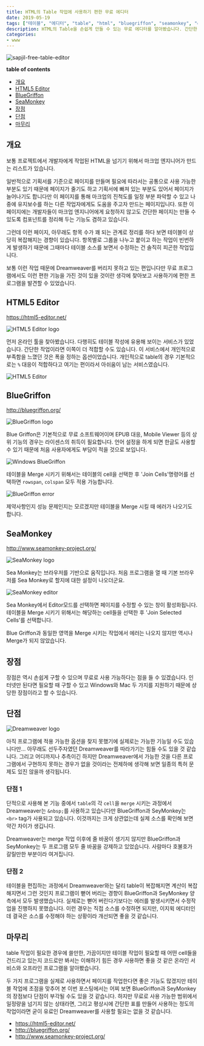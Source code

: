 ```yaml
---
title: HTML의 Table 작업에 사용하기 편한 무료 에디터
date: 2019-05-19
tags: ["테이블", "에디터", "table", "html", "bluegriffon", "seamonkey", "dreamweaver", "free", "editor", "HTML5 Editor"]
description: HTML의 Table을 손쉽게 만들 수 있는 무료 에디터를 알아봤습니다. 간단한 테이블이라면 유료인 Dreamweaver를 대체할 수 있는 프로그램들입니다.
categories:
- www
---
```


![sapjil-free-table-editor](https://live.staticflickr.com/65535/40912840893_54db846d45_c.jpg)

**table of contents**
- [개요](#개요)
- [HTML5 Editor](#HTML5-Editor)
- [BlueGriffon](#BlueGriffon)
- [SeaMonkey](#SeaMonkey)
- [장점](#장점)
- [단점](#단점)
- [마무리](#마무리)

## 개요

보통 프로젝트에서 개발자에게 작업된 HTML을 넘기기 위해서 마크업 엔지니어가 만드는 리스트가 있습니다.

일반적으로 기획서를 기준으로 페이지를 만들며 필요에 따라서는 공통으로 사용 가능한 부분도 있기 때문에 페이지가 줄기도 하고 기획서에 빠져 있는 부분도 있어서 페이지가 늘어나기도 합니다만 이 페이지를 통해 마크업의 진척도를 일정 부분 파악할 수 있고 나중에 유지보수를 하는 다른 작업자에게도 도움을 주고자 만드는 페이지입니다. 또한 이 페이지에는 개발자들이 마크업 엔지니어에게 요청하지 않고도 간단한 페이지는 만들 수 있도록 컴포넌트를 정리해 두는 기능도 겸하고 있습니다.

그런데 이런 페이지, 아무래도 항목 수가 꽤 되는 관계로 정리를 하다 보면 테이블이 상당히 복잡해지는 경향이 있습니다. 항목별로 그룹을 나누고 붙이고 하는 작업이 빈번하게 발생하기 때문에 그때마다 테이블 소스를 보면서 수정하는 건 솔직히 피곤한 작업입니다.

보통 이런 작업 때문에 Dreamweaver를 버리지 못하고 있는 편입니다만 무료 프로그램에서도 이런 편한 기능을 가진 것이 있을 것이란 생각에 찾아보고 사용하기에 편한 프로그램을 발견할 수 있었습니다.

## HTML5 Editor

https://html5-editor.net/

![HTML5 Editor logo](https://live.staticflickr.com/65535/32934097997_ac25acd5c2.jpg)

먼저 온라인 툴을 찾아봤습니다. 다행히도 테이블 작성에 유용해 보이는 서비스가 있었습니다. 간단한 작업이라면 이쪽이 더 적합할 수도 있습니다. 이 서비스에서 개인적으로 부족함을 느꼈던 것은 폭을 정하는 옵션이었습니다. 개인적으로 table의 경우 기본적으로는 `%` 대응이 적합하다고 여기는 편이라서 아쉬움이 남는 서비스였습니다.

![HTML5 Editor](https://live.staticflickr.com/65535/47088835954_495ffa100b_c.jpg)

## BlueGriffon

http://bluegriffon.org/

![BlueGriffon logo](https://live.staticflickr.com/65535/34000501058_e722f0a336_n.jpg)

Blue Griffon은 기본적으로 무료 소프트웨어이며 EPUB 대응, Mobile Viewer 등의 상위 기능의 경우는 라이센스의 취득이 필요합니다. 언어 설정을 하게 되면 한글도 사용할 수 있기 때문에 처음 사용자에게도 부담이 적을 것으로 보입니다.

![Windows BlueGriffon](https://live.staticflickr.com/65535/47825767092_19a7f73d5b_c.jpg)

테이블을 Merge 시키기 위해서는 테이블의 cell을 선택한 후 'Join Cells'명령어를 선택하면 `rowspan`, `colspan` 모두 적용 가능합니다.

![BlueGriffon error](https://live.staticflickr.com/65535/47825824622_98ce510f15_c.jpg)

제약사항인지 성능 문제인지는 모르겠지만 테이블을 Merge 시킬 때 에러가 나오기도 합니다.

## SeaMonkey

http://www.seamonkey-project.org/

![SeaMonkey logo](https://live.staticflickr.com/65535/34000501008_5624afab18_n.jpg)

Sea Monkey는 브라우저를 기반으로 움직입니다. 처음 프로그램을 열 때 기본 브라우저를 Sea Monkey로 할지에 대한 설정이 나오더군요.

![SeaMonkey editor](https://live.staticflickr.com/65535/47878109331_4ddb730899_c.jpg)

Sea Monkey에서 Editor모드를 선택하면 페이지를 수정할 수 있는 창이 활성화됩니다. 테이블을 Merge 시키기 위해서는 해당하는 cell들을 선택한 후 'Join Selected Cells'를 선택합니다.

Blue Griffon과 동일한 영역을 Merge 시키는 작업에서 에러는 나오지 않지만 역시나 Merge가 되지 않았습니다.

## 장점

장점은 역시 손쉽게 구할 수 있으며 무료로 사용 가능하다는 점을 들 수 있겠습니다. 인터넷만 된다면 필요할 때 구할 수 있고 Windows와 Mac 두 가지를 지원하기 때문에 상당한 장점이라고 할 수 있습니다.

## 단점

![Dreamweaver logo](https://live.staticflickr.com/65535/32933515487_43e197f99f_n.jpg)

아직 프로그램에 적용 가능한 옵션을 찾지 못했기에 실제로는 가능한 기능일 수도 있습니다만...
아무래도 선두주자였던 Dreamweaver를 따라가기는 힘들 수도 있을 것 같습니다. 그리고 어디까지나 추측이긴 하지만 Dreamweaver에서 가능한 것을 다른 프로그램에서 구현하지 못하는 경우가 없을 것이라는 전제하에 생각해 보면 일종의 특허 문제도 있진 않을까 생각됩니다.

### 단점 1

단적으로 사용해 본 기능 중에서 `table`의 각 `cell`을 `merge` 시키는 과정에서 Dreamweaver는 `&nbsp;`를 사용하고 있습니다만 BlueGriffon과 SeyMonkey는 `<br>` tag가 사용되고 있습니다. 이것까지는 크게 상관없는데 실제 소스를 확인해 보면 약간 차이가 생깁니다.

Dreamweaver는 merge 작업 이후에 줄 바꿈이 생기지 않지만 BlueGriffon과 SeyMonkey는 두 프로그램 모두 줄 바꿈을 강제하고 있었습니다. 사람마다 호불호가 갈릴만한 부분이라 여겨집니다.

### 단점 2

테이블을 편집하는 과정에서 Dreamweaver와는 달리 table이 복잡해지면 계산이 복잡해지면서 그런 것인지 프로그램이 뻗어 버리는 경향이 BlueGriffon과 SeyMonkey 양측에서 모두 발생했습니다. 실제로는 뻗어 버린다기보다는 에러를 발생시키면서 수정작업을 진행하지 못했습니다. 이런 경우는 직접 소스를 수정하면 되지만, 이지윅 에디터인데 결국은 소스를 수정해야 하는 상황이라 개선되면 좋을 것 같습니다.

## 마무리

table 작업이 필요한 경우에 쓸만한, 가끔이지만 테이블 작업이 필요할 때 어떤 cell들을 건드리고 있는지 코드로만 봐서는 이해하기 힘든 경우 사용하면 좋을 것 같은 온라인 서비스와 오프라인 프로그램을 알아봤습니다.

두 가지 프로그램을 실제로 사용하면서 페이지를 작업한다면 좋은 기능도 많겠지만 테이블 작업에 초점을 맞추어 본 이번 포스팅에서는 어찌 보면 BlueGriffon과 SeyMonkey의 장점보다 단점이 부각될 수도 있을 것 같습니다. 하지만 무료로 사용 가능한 범위에서 일정량을 넘기지 않는 상태라면, 그리고 평상시에 간단한 표를 만들어 사용하는 정도의 작업이라면 굳이 유료인 Dreamweaver를 사용할 필요는 없을 것 같습니다.

- https://html5-editor.net/
- http://bluegriffon.org/
- http://www.seamonkey-project.org/